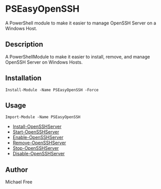 # PSEasyOpenSSH
A PowerShell module to make it easier to manage OpenSSH Server on a Windows Host.

## Description
A PowerShellModule to make it easier to install, remove, and manage OpenSSH Server on Windows Hosts. 

## Installation
```
Install-Module -Name PSEasyOpenSSH -Force
```

## Usage
```
Import-Module -Name PSEasyOpenSSH
```
- [Install-OpenSSHServer](https://github.com/Michael-Free/PSEasyOpenSSH/blob/main/Docs/Install-OpenSSHServer.md)
- [Start-OpenSSHServer](https://github.com/Michael-Free/PSEasyOpenSSH/blob/main/Docs/Start-OpenSSHServer.md)
- [Enable-OpenSSHServer](https://github.com/Michael-Free/PSEasyOpenSSH/blob/main/Docs/Enable-OpenSSHServer.md)
- [Remove-OpenSSHServer](https://github.com/Michael-Free/PSEasyOpenSSH/blob/main/Docs/Remove-OpenSSHServer.md)
- [Stop-OpenSSHServer](https://github.com/Michael-Free/PSEasyOpenSSH/blob/main/Docs/Stop-OpenSSHServer.md)
- [Disable-OpenSSHServer](https://github.com/Michael-Free/PSEasyOpenSSH/blob/main/Docs/Disable-OpenSSHServer.md)

## Author
Michael Free
